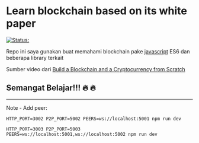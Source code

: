 # Learn blockchain based on its white paper 
[![Status:](https://img.shields.io/badge/Status--tutorial-Done-green.svg)](#Done)

Repo ini saya gunakan buat memahami blockchain pake [javascript](https://developer.mozilla.org/en-US/docs/Web/JavaScript) ES6 dan beberapa library terkait

Sumber video dari [Build a Blockchain and a Cryptocurrency from Scratch](https://www.udemy.com/build-blockchain/)

## Semangat Belajar!!! :fire: :fire:

---

Note - Add peer:

```HTTP_PORT=3002 P2P_PORT=5002 PEERS=ws://localhost:5001 npm run dev```

```HTTP_PORT=3003 P2P_PORT=5003 PEERS=ws://localhost:5001,ws://localhost:5002 npm run dev```